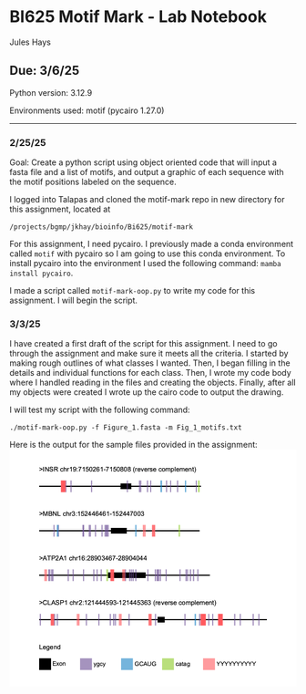 # BI625 Motif Mark - Lab Notebook
Jules Hays
## Due: 3/6/25

Python version: 3.12.9

Environments used: motif (pycairo 1.27.0)

---

### 2/25/25
Goal: Create a python script using object oriented code that will input a fasta file and a list of motifs, and output a graphic of each sequence with the motif positions labeled on the sequence.

I logged into Talapas and cloned the motif-mark repo in new directory for this assignment, located at
```
/projects/bgmp/jkhay/bioinfo/Bi625/motif-mark
```

For this assignment, I need pycairo. I previously made a conda environment called ```motif``` with pycairo so I am going to use this conda environment. To install pycairo into the environment I used the following command: ```mamba install pycairo```.

I made a script called ```motif-mark-oop.py``` to write my code for this assignment. I will begin the script.

### 3/3/25
I have created a first draft of the script for this assignment. I need to go through the assignment and make sure it meets all the criteria. I started by making rough outlines of what classes I wanted. Then, I began filling in the details and individual functions for each class. Then, I wrote my code body where I handled reading in the files and creating the objects. Finally, after all my objects were created I wrote up the cairo code to output the drawing.

I will test my script with the following command:
```
./motif-mark-oop.py -f Figure_1.fasta -m Fig_1_motifs.txt
```

Here is the output for the sample files provided in the assignment:
![alt text](motif_drawing.png)


